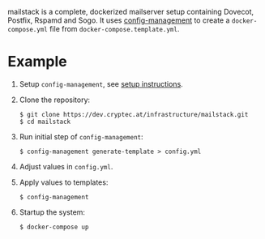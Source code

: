 mailstack is a complete, dockerized mailserver setup containing Dovecot, Postfix, Rspamd and Sogo. It uses [config-management](https://dev.cryptec.at/david/config-management) to create a `docker-compose.yml` file from `docker-compose.template.yml`.

Example
=======

1. Setup `config-management`, see [setup instructions](https://dev.cryptec.at/david/config-management#setup).

2. Clone the repository:
   
   ```shell
   $ git clone https://dev.cryptec.at/infrastructure/mailstack.git
   $ cd mailstack
   ```

3. Run initial step of `config-management`:

   ```
   $ config-management generate-template > config.yml
   ```

4. Adjust values in `config.yml`.

5. Apply values to templates:
   
   ```shell
   $ config-management
   ```

6. Startup the system:
   
   ```shell
   $ docker-compose up
   ```
